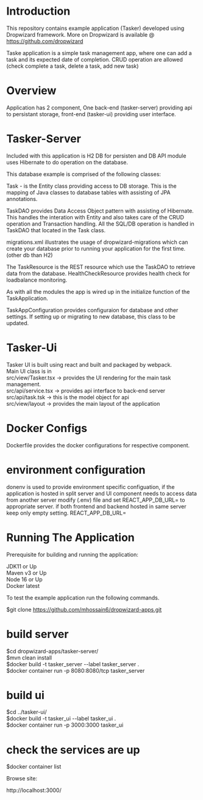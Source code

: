 # Introduction
This repository contains example application (Tasker) developed using Dropwizard framework.
More on Dropwizard is available @ https://github.com/dropwizard 

Taske application is a simple task management app, where one can add a task and its expected date of completion. 
CRUD operation are allowed (check complete a task, delete a task, add new task)

# Overview

Application has 2 component, One back-end (tasker-server) providing api to persistant storage, front-end (tasker-ui) providing user interface.

# Tasker-Server

Included with this application is H2 DB for persisten and DB API module uses Hibernate to do operation on the database.

This database example is comprised of the following classes:

Task - is the Entity class providing access to DB storage. This is the mapping of Java classes to database tables with assisting of JPA annotations.

TaskDAO provides Data Access Object pattern with assisting of Hibernate. This handles the interation with Entity and also takes care of the CRUD operation and Transaction handling. All the SQL/DB operation is handled in TaskDAO that located in the Task class.

migrations.xml illustrates the usage of dropwizard-migrations which can create your database prior to running your application for the first time. (other db than H2)

The TaskResource is the REST resource which use the TaskDAO to retrieve data from the database. HealthCheckResource provides health check for loadbalance monitoring.

As with all the modules the app is wired up in the initialize function of the TaskApplication.

TaskAppConfiguration provides configuraion for database and other settings. If setting up or migrating to new database, this class to be updated.

# Tasker-Ui 

Tasker UI is built using react and built and packaged by webpack. \
Main UI class is in  \
 src/view/Tasker.tsx -> provides the UI rendering for the main task management. \
 src/api/service.tsx -> provides api interface to back-end server \
 src/api/task.tsk -> this is the model object for api \
src/view/layout -> provides the main layout of the application 

# Docker Configs
Dockerfile provides the docker configurations for respective component.

# environment configuration

donenv is used to provide environment specific configuation, if the application is hosted in split server and UI component needs to access data from another server modify (.env) file and set REACT_APP_DB_URL= to appropriate server. if both frontend and backend hosted in same server keep only empty setting. 
REACT_APP_DB_URL= 

# Running The Application

Prerequisite for building and running the application:

 JDK11 or Up \
 Maven v3 or Up \
 Node 16 or Up \
 Docker latest 

To test the example application run the following commands.

$git clone https://github.com/mhossain6/dropwizard-apps.git 

# build server 

$cd dropwizard-apps/tasker-server/ \
$mvn clean install \
$docker build -t tasker_server --label tasker_server  . \
$docker container run -p 8080:8080/tcp  tasker_server

# build ui 

 $cd ../tasker-ui/ \
 $docker build -t tasker_ui --label tasker_ui  . \
 $docker container run -p 3000:3000  tasker_ui
 
 # check the services are up
 
 $docker container list
 
 Browse site:
 
 http://localhost:3000/
